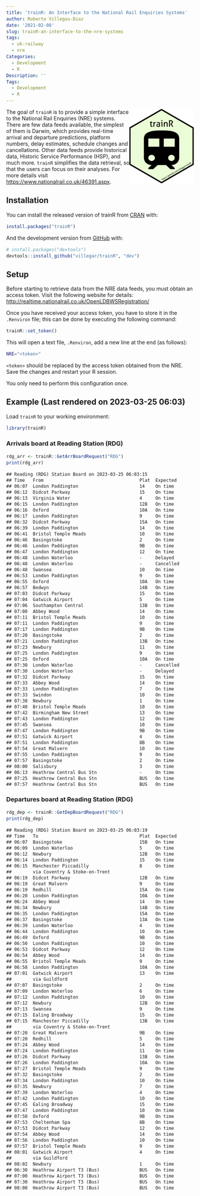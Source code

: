 ```yaml
---
title: 'trainR: An Interface to the National Rail Enquiries Systems'
author: Roberto Villegas-Diaz
date: '2021-02-08'
slug: trainR-an-interface-to-the-nre-systems
tags:
  - uk-railway
  - nre
Categories:
  - Development
  - R
Description: ''
Tags:
  - Development
  - R
---
```


<img src="https://raw.githubusercontent.com/villegar/trainR/main/inst/images/logo.png" alt="logo" align="right" height=200px/>

The goal of `trainR` is to provide a simple interface to the 
National Rail Enquiries (NRE) systems. There are few data feeds 
available, the simplest of them is Darwin, which provides real-time 
arrival and departure predictions, platform numbers, delay estimates, 
schedule changes and cancellations. Other data feeds provide historical 
data, Historic Service Performance (HSP), and much more. `trainR` 
simplifies the data retrieval, so that the users can focus on their 
analyses. For more details visit 
https://www.nationalrail.co.uk/46391.aspx.

## Installation

You can install the released version of trainR from [CRAN](https://CRAN.R-project.org) with:

``` r
install.packages("trainR")
```

And the development version from [GitHub](https://github.com/) with:

``` r
# install.packages("devtools")
devtools::install_github("villegar/trainR", "dev")
```

## Setup
Before starting to retrieve data from the NRE data feeds, you must obtain an access token. 
Visit the following website for details: http://realtime.nationalrail.co.uk/OpenLDBWSRegistration/

Once you have received your access token, you have to store it in the `.Renviron` file; this can be 
done by executing the following command:


```r
trainR::set_token()
```

This will open a text file, `.Renviron`, add a new line at the end (as follows):

```bash
NRE="<token>"
```

`<token>` should be replaced by the access token obtained from the NRE. Save the changes and restart 
your R session.

You only need to perform this configuration once.

## Example (Last rendered on 2023-03-25 06:03)

Load `trainR` to your working environment:

```r
library(trainR)
```

### Arrivals board at Reading Station (RDG)


```r
rdg_arr <- trainR::GetArrBoardRequest("RDG")
print(rdg_arr)
```

```
## Reading (RDG) Station Board on 2023-03-25 06:03:15
## Time   From                                    Plat  Expected
## 06:07  London Paddington                       14    On time
## 06:12  Didcot Parkway                          15    On time
## 06:13  Virginia Water                          4     On time
## 06:15  London Paddington                       12B   On time
## 06:16  Oxford                                  10A   On time
## 06:17  London Paddington                       9     On time
## 06:32  Didcot Parkway                          15A   On time
## 06:39  London Paddington                       14    On time
## 06:41  Bristol Temple Meads                    10    On time
## 06:46  Basingstoke                             2     On time
## 06:46  London Paddington                       9B    On time
## 06:47  London Paddington                       12    On time
## 06:48  London Waterloo                         -     Delayed
## 06:48  London Waterloo                         -     Cancelled
## 06:48  Swansea                                 10    On time
## 06:53  London Paddington                       9     On time
## 06:55  Oxford                                  10A   On time
## 06:57  Bedwyn                                  14B   On time
## 07:03  Didcot Parkway                          15    On time
## 07:04  Gatwick Airport                         5     On time
## 07:06  Southampton Central                     13B   On time
## 07:08  Abbey Wood                              14    On time
## 07:11  Bristol Temple Meads                    10    On time
## 07:11  London Paddington                       9     On time
## 07:17  London Paddington                       9B    On time
## 07:20  Basingstoke                             2     On time
## 07:21  London Paddington                       13B   On time
## 07:23  Newbury                                 11    On time
## 07:25  London Paddington                       9     On time
## 07:25  Oxford                                  10A   On time
## 07:30  London Waterloo                         -     Cancelled
## 07:30  London Waterloo                         -     Delayed
## 07:32  Didcot Parkway                          15    On time
## 07:33  Abbey Wood                              14    On time
## 07:33  London Paddington                       7     On time
## 07:33  Swindon                                 10    On time
## 07:38  Newbury                                 1     On time
## 07:40  Bristol Temple Meads                    10    On time
## 07:42  Birmingham New Street                   13    On time
## 07:43  London Paddington                       12    On time
## 07:45  Swansea                                 10    On time
## 07:47  London Paddington                       9B    On time
## 07:51  Gatwick Airport                         4     On time
## 07:51  London Paddington                       8B    On time
## 07:54  Great Malvern                           10    On time
## 07:55  London Paddington                       9     On time
## 07:57  Basingstoke                             2     On time
## 08:00  Salisbury                               3     On time
## 06:13  Heathrow Central Bus Stn                -     On time
## 07:25  Heathrow Central Bus Stn                BUS   On time
## 07:57  Heathrow Central Bus Stn                BUS   On time
```

### Departures board at Reading Station (RDG)


```r
rdg_dep <- trainR::GetDepBoardRequest("RDG")
print(rdg_dep)
```

```
## Reading (RDG) Station Board on 2023-03-25 06:03:19
## Time   To                                      Plat  Expected
## 06:07  Basingstoke                             15B   On time
## 06:09  London Waterloo                         5     On time
## 06:12  Newbury                                 12B   On time
## 06:14  London Paddington                       15    On time
## 06:15  Manchester Piccadilly                   8     On time
##        via Coventry & Stoke-on-Trent           
## 06:19  Didcot Parkway                          12B   On time
## 06:19  Great Malvern                           9     On time
## 06:19  Redhill                                 15A   On time
## 06:20  London Paddington                       10A   On time
## 06:24  Abbey Wood                              14    On time
## 06:34  Newbury                                 14B   On time
## 06:35  London Paddington                       15A   On time
## 06:37  Basingstoke                             13A   On time
## 06:39  London Waterloo                         4     On time
## 06:44  London Paddington                       10    On time
## 06:49  Oxford                                  9B    On time
## 06:50  London Paddington                       10    On time
## 06:53  Didcot Parkway                          12    On time
## 06:54  Abbey Wood                              14    On time
## 06:55  Bristol Temple Meads                    9     On time
## 06:58  London Paddington                       10A   On time
## 07:01  Gatwick Airport                         13    On time
##        via Guildford                           
## 07:07  Basingstoke                             2     On time
## 07:09  London Waterloo                         6     On time
## 07:12  London Paddington                       10    On time
## 07:12  Newbury                                 12B   On time
## 07:13  Swansea                                 9     On time
## 07:15  Ealing Broadway                         15    On time
## 07:15  Manchester Piccadilly                   13B   On time
##        via Coventry & Stoke-on-Trent           
## 07:20  Great Malvern                           9B    On time
## 07:20  Redhill                                 5     On time
## 07:24  Abbey Wood                              14    On time
## 07:24  London Paddington                       11    On time
## 07:26  Didcot Parkway                          13B   On time
## 07:26  London Paddington                       10A   On time
## 07:27  Bristol Temple Meads                    9     On time
## 07:32  Basingstoke                             2     On time
## 07:34  London Paddington                       10    On time
## 07:35  Newbury                                 7     On time
## 07:39  London Waterloo                         4     On time
## 07:42  London Paddington                       10    On time
## 07:45  Ealing Broadway                         15    On time
## 07:47  London Paddington                       10    On time
## 07:50  Oxford                                  9B    On time
## 07:53  Cheltenham Spa                          8B    On time
## 07:53  Didcot Parkway                          12    On time
## 07:54  Abbey Wood                              14    On time
## 07:56  London Paddington                       10    On time
## 07:57  Bristol Temple Meads                    9     On time
## 08:01  Gatwick Airport                         4     On time
##        via Guildford                           
## 08:02  Newbury                                 1     On time
## 06:30  Heathrow Airport T3 (Bus)               BUS   On time
## 07:00  Heathrow Airport T3 (Bus)               BUS   On time
## 07:30  Heathrow Airport T3 (Bus)               BUS   On time
## 08:00  Heathrow Airport T3 (Bus)               BUS   On time
```
